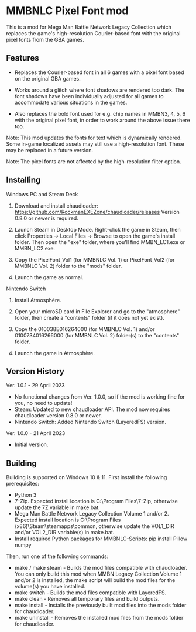 MMBNLC Pixel Font mod
=====================

This is a mod for Mega Man Battle Network Legacy Collection which replaces the game's high-resolution Courier-based font with the original pixel fonts from the GBA games.


Features
--------

* Replaces the Courier-based font in all 6 games with a pixel font based on the original GBA games.

* Works around a glitch where font shadows are rendered too dark. The font shadows have been individually adjusted for all games to accommodate various situations in the games.

* Also replaces the bold font used for e.g. chip names in MMBN3, 4, 5, 6 with the original pixel font, in order to work around the above issue there too.

Note: This mod updates the fonts for text which is dynamically rendered. Some in-game localized assets may still use a high-resolution font. These may be replaced in a future version.

Note: The pixel fonts are not affected by the high-resolution filter option.


Installing
----------

Windows PC and Steam Deck

1. Download and install chaudloader: https://github.com/RockmanEXEZone/chaudloader/releases Version 0.8.0 or newer is required.

2. Launch Steam in Desktop Mode. Right-click the game in Steam, then click Properties → Local Files → Browse to open the game's install folder. Then open the "exe" folder, where you'll find MMBN_LC1.exe or MMBN_LC2.exe.

3. Copy the PixelFont_Vol1 (for MMBNLC Vol. 1) or PixelFont_Vol2 (for MMBNLC Vol. 2) folder to the "mods" folder.

4. Launch the game as normal.

Nintendo Switch

1. Install Atmosphère.

2. Open your microSD card in File Explorer and go to the "atmosphere" folder, then create a "contents" folder (if it does not yet exist).

3. Copy the 010038E016264000 (for MMBNLC Vol. 1) and/or 0100734016266000 (for MMBNLC Vol. 2) folder(s) to the "contents" folder.

4. Launch the game in Atmosphère.


Version History
---------------

Ver. 1.0.1 - 29 April 2023

* No functional changes from Ver. 1.0.0, so if the mod is working fine for you, no need to update!
* Steam: Updated to new chaudloader API. The mod now requires chaudloader version 0.8.0 or newer.
* Nintendo Switch: Added Nintendo Switch (LayeredFS) version.

Ver. 1.0.0 - 21 April 2023

* Initial version.


Building
--------

Building is supported on Windows 10 & 11. First install the following prerequisites:

* Python 3
* 7-Zip. Expected install location is C:\Program Files\7-Zip, otherwise update the 7Z variable in make.bat.
* Mega Man Battle Network Legacy Collection Volume 1 and/or 2. Expected install location is C:\Program Files (x86)\Steam\steamapps\common, otherwise update the VOL1_DIR and/or VOL2_DIR variable(s) in make.bat.
* Install required Python packages for MMBNLC-Scripts: pip install Pillow numpy

Then, run one of the following commands:

* make / make steam - Builds the mod files compatible with chaudloader. You can only build this mod when MMBN Legacy Collection Volume 1 and/or 2 is installed, the make script will build the mod files for the volume(s) you have installed.
* make switch - Builds the mod files compatible with LayeredFS.
* make clean - Removes all temporary files and build outputs.
* make install - Installs the previously built mod files into the mods folder for chaudloader.
* make uninstall - Removes the installed mod files from the mods folder for chaudloader.
